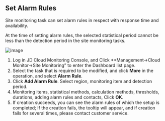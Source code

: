 ## Set Alarm Rules
Site monitoring task can set alarm rules in respect with response time and availability.

At the time of setting alarm rules, the selected statistical period cannot be less than the detection period in the site monitoring tasks.

![image](../../../../image/Cloud-Monitor/site-monitoring/site-alarm.png)

1. Log in JD Cloud Monitoring Console, and Click **Management->Cloud Monitor->Site Monitoring” to enter the Dashboard list page.
2. Select the task that is required to be modified, and click **More** in the operation, and select **Alarm Rule**.
3. Click **Add Alarm Rule**. Select region, monitoring item and detection period.
4. Monitoring items, statistical methods, calculation methods, thresholds, durations, adding alarm rules and contacts, Click **OK**.
5. If creation succeeds, you can see the alarm rules of which the setup is completed; If the creation fails, the tooltip will appear, and if creation fails for several times, please contact customer service.
